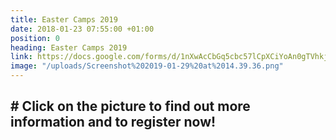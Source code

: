```yaml
---
title: Easter Camps 2019
date: 2018-01-23 07:55:00 +01:00
position: 0
heading: Easter Camps 2019
link: https://docs.google.com/forms/d/1nXwAcCbGq5cbc57lCpXCiYoAn0gTVhkj6ULuaVjJdjk/edit
image: "/uploads/Screenshot%202019-01-29%20at%2014.39.36.png"
---
```


## # Click on the picture to find out more information and to register now!